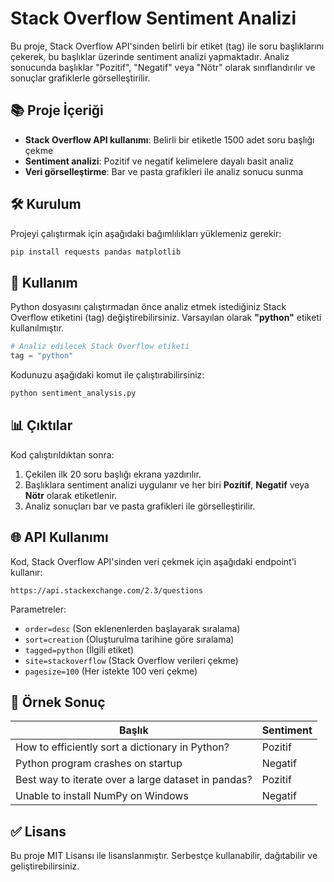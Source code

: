 # Stack Overflow Sentiment Analizi

Bu proje, Stack Overflow API'sinden belirli bir etiket (tag) ile soru başlıklarını çekerek, bu başlıklar üzerinde sentiment analizi yapmaktadır. Analiz sonucunda başlıklar "Pozitif", "Negatif" veya "Nötr" olarak sınıflandırılır ve sonuçlar grafiklerle görselleştirilir.

## 📚 Proje İçeriği
- **Stack Overflow API kullanımı**: Belirli bir etiketle 1500 adet soru başlığı çekme
- **Sentiment analizi**: Pozitif ve negatif kelimelere dayalı basit analiz
- **Veri görselleştirme**: Bar ve pasta grafikleri ile analiz sonucu sunma

## 🛠 Kurulum
Projeyi çalıştırmak için aşağıdaki bağımlılıkları yüklemeniz gerekir:

```bash
pip install requests pandas matplotlib
```

## 📝 Kullanım
Python dosyasını çalıştırmadan önce analiz etmek istediğiniz Stack Overflow etiketini (tag) değiştirebilirsiniz. Varsayılan olarak **"python"** etiketi kullanılmıştır.

```python
# Analiz edilecek Stack Overflow etiketi
tag = "python"
```

Kodunuzu aşağıdaki komut ile çalıştırabilirsiniz:

```bash
python sentiment_analysis.py
```

## 📊 Çıktılar
Kod çalıştırıldıktan sonra:
1. Çekilen ilk 20 soru başlığı ekrana yazdırılır.
2. Başlıklara sentiment analizi uygulanır ve her biri **Pozitif**, **Negatif** veya **Nötr** olarak etiketlenir.
3. Analiz sonuçları bar ve pasta grafikleri ile görselleştirilir.

## 🌐 API Kullanımı
Kod, Stack Overflow API'sinden veri çekmek için aşağıdaki endpoint'i kullanır:
```
https://api.stackexchange.com/2.3/questions
```
Parametreler:
- `order=desc` (Son eklenenlerden başlayarak sıralama)
- `sort=creation` (Oluşturulma tarihine göre sıralama)
- `tagged=python` (İlgili etiket)
- `site=stackoverflow` (Stack Overflow verileri çekme)
- `pagesize=100` (Her istekte 100 veri çekme)

## 🌟 Örnek Sonuç
| Başlık | Sentiment |
|--------|----------|
| How to efficiently sort a dictionary in Python? | Pozitif |
| Python program crashes on startup | Negatif |
| Best way to iterate over a large dataset in pandas? | Pozitif |
| Unable to install NumPy on Windows | Negatif |

## ✅ Lisans
Bu proje MIT Lisansı ile lisanslanmıştır. Serbestçe kullanabilir, dağıtabilir ve geliştirebilirsiniz.

